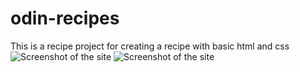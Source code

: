 # odin-recipes
This is a recipe project for creating a recipe with basic html and css
![Screenshot of the site](https://github.com/wairimu-ian/odin-recipes/blob/main/Screenshot%20from%202022-03-18%2017-30-45.png)
![Screenshot of the site](https://github.com/wairimu-ian/odin-recipes/blob/main/Screenshot%20from%202022-03-18%2017-30-57.png)
